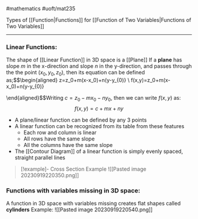 #mathematics 
#uoft/mat235 

Types of [[Function|Functions]] for [[Function of Two Variables|Functions of Two Variables]]

---
### Linear Functions: 
The shape of [[Linear Function]] in 3D space is a [[Plane]]
If a **plane** has slope $m$ in the x-direction and slope $n$ in the y-direction, and passes through the the point $(x_{0},y_{0},z_0)$, then its equation can be defined as;$$\begin{aligned} z=z_0+m(x-x_0)+n(y-y_{0)} \\ f(x,y)=z_0+m(x-x_0)+n(y-y_{0)} 

\end{aligned}$$Writing $c=z_{0}-mx_{0}-ny_{0}$, then we can write $f(x,y)$ as: $$f(x,y)=c+mx+ny$$
- A plane/linear function can be defined by any 3 points
- A linear function can be recognized from its table from these features
	- Each row and column is linear
	- All rows have the same slope
	- All the columns have the same slope
- The [[Contour Diagram]] of a linear function is simply evenly spaced, straight parallel lines
> [!example]- Cross Section Example
![[Pasted image 20230919220350.png]]

### Functions with variables missing in 3D space: 
A function in 3D space with variables missing creates flat shapes called **cylinders**
Example:
	![[Pasted image 20230919220540.png]]

